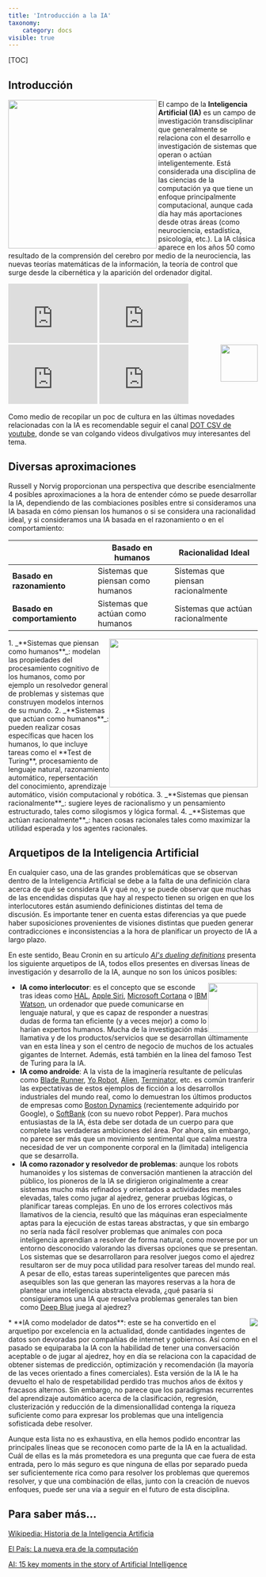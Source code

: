 ```yaml
---
title: 'Introducción a la IA'
taxonomy:
    category: docs
visible: true
---
```


[TOC]
## Introducción

<img style="float: left;" src="http://www.cs.us.es/~fsancho/images/2017-09/ia-imagen.png" align="left" width=300px>El campo de la **Inteligencia Artificial (IA)** es un campo de investigación transdisciplinar que generalmente se relaciona con el desarrollo e investigación de sistemas que operan o actúan inteligentemente. Está considerada una disciplina de las ciencias de la computación ya que tiene un enfoque principalmente computacional, aunque cada día hay más aportaciones desde otras áreas (como neurociencia, estadística, psicología, etc.). La IA clásica aparece en los años 50 como resultado de la comprensión del cerebro por medio de la neurociencia, las nuevas teorías matemáticas de la información, la teoría de control que surge desde la cibernética y la aparición del ordenador digital. 

<iframe width="180"  height="120" src="https://www.youtube.com/embed/Ut6gDw_Onwk" frameborder="0" allow="autoplay; encrypted-media" allowfullscreen></iframe>
<iframe width="180"  height="120" src="https://www.youtube.com/embed/kprlS_xVdsM" frameborder="0" allow="autoplay; encrypted-media" allowfullscreen></iframe>
<iframe width="180"  height="120" src="https://www.youtube.com/embed/PXmnuXA1lrc" frameborder="0" allow="autoplay; encrypted-media" allowfullscreen></iframe>
<iframe width="180"  height="120" src="https://www.youtube.com/embed/XQdt04iTfVI" frameborder="0" allow="autoplay; encrypted-media" allowfullscreen></iframe>

<img style="float: right;" src="https://yt3.ggpht.com/a-/AN66SAzIPtc5nxMnxMMxH7Z2pf9dZcHReiymkVhBKw=s288-mo-c-c0xffffffff-rj-k-no"  width=75px>

Como medio de recopilar un poc de cultura en las últimas novedades relacionadas con la IA es recomendable seguir el canal [DOT CSV de youtube](https://www.youtube.com/channel/UCy5znSnfMsDwaLlROnZ7Qbg/featured), donde se van colgando videos divulgativos muy interesantes del tema.

## Diversas aproximaciones

Russell y Norvig proporcionan una perspectiva que describe esencialmente 4 posibles aproximaciones a la hora de entender cómo se puede desarrollar la IA, dependiendo de las combiaciones posibles entre si consideramos una IA basada en cómo piensan los humanos o si se considera una racionalidad ideal, y si consideramos una IA basada en el razonamiento o en el comportamiento:

 
| |**Basado en humanos**|**Racionalidad Ideal**|
|---|---|---|
|**Basado en razonamiento**|Sistemas que piensan  como humanos|Sistemas que piensan  racionalmente|
**Basado en comportamiento**|Sistemas que actúan  como humanos|Sistemas que actúan  racionalmente|

<img style="float: right;" src="http://www.atariarchives.org/deli/artificial_intelligence1.jpg" width="300px">
1.  _**Sistemas que piensan como humanos**_: modelan las propiedades del procesamiento cognitivo de los humanos, como por ejemplo un resolvedor general de problemas y sistemas que construyen modelos internos de su mundo.
2.  _**Sistemas que actúan como humanos**_: pueden realizar cosas específicas que hacen los humanos, lo que incluye tareas como el **Test de Turing**, procesamiento de lenguaje natural, razonamiento automático, repersentación del conocimiento, aprendizaje automático, visión computacional y robótica.
3.  _**Sistemas que piensan racionalmente**_: sugiere leyes de racionalismo y un pensamiento estructurado, tales como silogismos y lógica formal. 
4.  _**Sistemas que actúan racionalmente**_: hacen cosas racionales tales como maximizar la utilidad esperada y los agentes racionales.

## Arquetipos de la Inteligencia Artificial

En cualquier caso, una de las grandes problemáticas que se observan dentro de la Inteligencia Artificial se debe a la falta de una definición clara acerca de qué se considera IA y qué no, y se puede observar que muchas de las encendidas disputas que hay al respecto tienen su origen en que los interlocutores están asumiendo definiciones distintas del tema de discusión. Es importante tener en cuenta estas diferencias ya que puede haber suposiciones provenientes de visiones distintas que pueden generar contradicciones e inconsistencias a la hora de planificar un proyecto de IA a largo plazo.

En este sentido, Beau Cronin en su artículo _[AI's dueling definitions](https://beta.oreilly.com/ideas/ais-dueling-definitions)_ presenta los siguiente arquetipos de IA, todos ellos presentes en diversas líneas de investigación y desarrollo de la IA, aunque no son los únicos posibles:

<img style="float: right;" src="http://www.ipodtotal.com/archivos/notas/eb7d_iris_9000_detail_0.jpg" width="100px">

*  **IA como interlocutor**: es el concepto que se esconde tras ideas como [HAL](https://es.wikipedia.org/wiki/HAL_9000), [Apple Siri](http://www.apple.com/es/ios/siri/), [Microsoft Cortana](https://es.wikipedia.org/wiki/Microsoft_Cortana) o [IBM Watson](http://www.ibm.com/smarterplanet/us/en/ibmwatson/), un ordenador que puede comunicarse en lenguaje natural, y que es capaz de responder a nuestras dudas de forma tan eficiente (y a veces mejor) a como lo harían expertos humanos. Mucha de la investigación más llamativa y de los productos/servicios que se desarrollan últimamente van en esta línea y son el centro de negocio de muchos de los actuales gigantes de Internet. Además, está también en la línea del famoso Test de Turing para la IA.
*   **IA como androide**: A la vista de la imaginería resultante de películas como [Blade Runner](https://es.wikipedia.org/wiki/Blade_Runner), [Yo Robot](https://es.wikipedia.org/wiki/Yo,_robot_(pel%C3%ADcula)), [Alien](https://es.wikipedia.org/wiki/Alien:_el_octavo_pasajero), [Terminator](https://es.wikipedia.org/wiki/The_Terminator), etc. es común tranferir las expectativas de estos ejemplos de ficción a los desarrollos industriales del mundo real, como lo demuestran los últimos productos de empresas como [Boston Dynamics](http://www.bostondynamics.com/) (recientemente adquirido por Google), o [SoftBank](https://www.aldebaran.com/en/a-robots/who-is-pepper) (con su nuevo robot Pepper). Para muchos entusiastas de la IA, ésta debe ser dotada de un cuerpo para que complete las verdaderas ambiciones del área. Por ahora, sin embargo, no parece ser más que un movimiento sentimental que calma nuestra necesidad de ver un componente corporal en la (limitada) inteligencia que se desarrolla.
*   **IA como razonador y resolvedor de problemas**: aunque los robots humanoides y los sistemas de conversación mantienen la atracción del público, los pioneros de la IA se dirigieron originalmente a crear sistemas mucho más refinados y orientados a actividades mentales elevadas, tales como jugar al ajedrez, generar pruebas lógicas, o planificar tareas complejas. En uno de los errores colectivos más llamativos de la ciencia, resultó que las máquinas eran especialmente aptas para la ejecución de estas tareas abstractas, y que sin embargo no sería nada fácil resolver problemas que animales con poca inteligencia aprendían a resolver de forma natural, como moverse por un entorno desconocido valorando las diversas opciones que se presentan. Los sistemas que se desarrollaron para resolver juegos como el ajedrez resultaron ser de muy poca utilidad para resolver tareas del mundo real. A pesar de ello, estas tareas superinteligentes que parecen más asequibles son las que generan las mayores reservas a la hora de plantear una inteligencia abstracta elevada, ¿qué pasaría si consiguieramos una IA que resuelva problemas generales tan bien como [Deep Blue](https://es.wikipedia.org/wiki/Deep_Blue_(computadora)) juega al ajedrez?
<img style="float: right;" src="http://www.cs.us.es/~fsancho/images/2017-09/goodcomputerfunnel.jpg" align="right" >
*   **IA como modelador de datos**: este se ha convertido en el arquetipo por excelencia en la actualidad, donde cantidades ingentes de datos son devoradas por compañías de internet y gobiernos. Así como en el pasado se equiparaba la IA con la habilidad de tener una conversación aceptable o de jugar al ajedrez, hoy en día se relaciona con la capacidad de obtener sistemas de predicción, optimización y recomendación (la mayoría de las veces orientado a fines comerciales). Esta versión de la IA le ha devuelto el halo de respetabilidad perdido tras muchos años de éxitos y fracasos alternos. Sin embargo, no parece que los paradigmas recurrentes del aprendizaje automático acerca de la clasificación, regresión, clusterización y reducción de la dimensionallidad contenga la riqueza suficiente como para expresar los problemas que una inteligencia sofisticada debe resolver.

Aunque esta lista no es exhaustiva, en ella hemos podido encontrar las principales líneas que se reconocen como parte de la IA en la actualidad. Cuál de ellas es la más prometedora es una pregunta que cae fuera de esta entrada, pero lo más seguro es que ninguna de ellas por separado pueda ser suficientemente rica como para resolver los problemas que queremos resolver, y que una combinación de ellas, junto con la creación de nuevos enfoques, puede ser una vía a seguir en el futuro de esta disciplina. 

## Para saber más...

[Wikipedia: Historia de la Inteligencia Artificia](http://es.wikipedia.org/wiki/Historia\_de\_la\_inteligencia\_artificial)

[El País: La nueva era de la computación](http://elpais.com/m/elpais/2015/07/02/eps/1435845247\_202110.html)

[AI: 15 key moments in the story of Artificial Intelligence](http://www.bbc.co.uk/timelines/zq376fr)